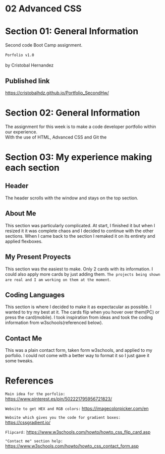 # 02 Advanced CSS


# Section 01: General Information

Second code Boot Camp assignment.
</br>
</br>
`Porfolio v1.0`
</br>
</br>
 by Cristobal Hernandez
 
 ## Published link
 https://cristobalhdz.github.io/Portfolio_SecondHw/

# Section 02: General Information

The assignment for this week is to make a code developer portfolio within our experience.
</br>
 With the use of HTML, Advanced CSS and Git the 

# Section 03: My experience making each section

## Header
The header scrolls with the window and stays on the top section.

## About Me
This section was particularly complicated. At start, I finished it but when I resized it it was complete chaos and I decided to continue with the other sections. When I came back to the section I remaked it on its entirety and applied flexboxes.

## My Present Proyects
This section was the easiest to make. Only 2 cards with its information. I could also apply more cards by just adding them. `The projects being shown are real and I am working on them at the moment`.

## Coding Languages
This section is where I decided to make it as expectacular as possible. I wanted to try my best at it. The cards flip when you hover over them(PC) or press the card(mobile). I took inspiration from ideas and took the coding information from w3schools(referenced below).

## Contact Me
This was a plain contact form, taken form w3schools, and applied to my porfolio. I could not come with a better way to format it so I just gave it some tweaks.


# References
`Main idea for the porfolio:`
https://www.pinterest.es/pin/502221795956721823/

`Website to get HEX and RGB colors:`
https://imagecolorpicker.com/en

`Website which gives you the code for gradient boxes:`
https://cssgradient.io/

`Flipcard:`
https://www.w3schools.com/howto/howto_css_flip_card.asp

`"Contact me" section help:`
https://www.w3schools.com/howto/howto_css_contact_form.asp
